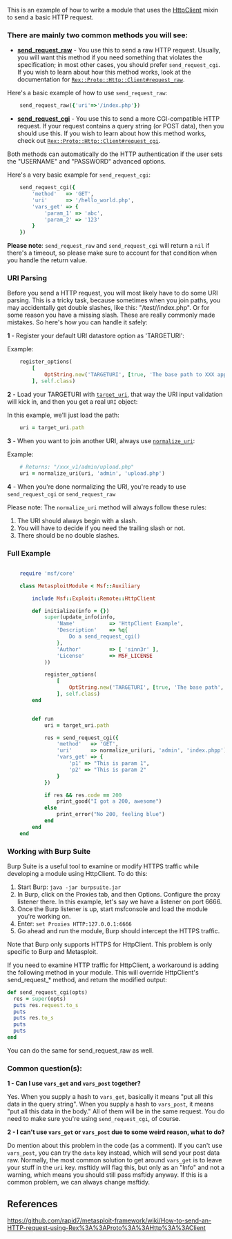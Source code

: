 This is an example of how to write a module that uses the [HttpClient](https://rapid7.github.io/metasploit-framework/api/Msf/Exploit/Remote/HttpClient.html) mixin to send a basic HTTP request.

### There are mainly two common methods you will see:

* **[send_request_raw](https://rapid7.github.io/metasploit-framework/api/Msf/Exploit/Remote/HttpClient.html#send_request_raw-instance_method)** - You use this to send a raw HTTP request. Usually, you will want this method if you need something that violates the specification; in most other cases, you should prefer `send_request_cgi`.  If you wish to learn about how this method works, look at the documentation for [`Rex::Proto::Http::Client#request_raw`](https://rapid7.github.io/metasploit-framework/api/Rex/Proto/Http/Client.html#request_raw-instance_method).
 
Here's a basic example of how to use `send_request_raw`:

```ruby
	send_request_raw({'uri'=>'/index.php'})
```

* **[send_request_cgi](https://rapid7.github.io/metasploit-framework/api/Msf/Exploit/Remote/HttpClient.html#send_request_cgi-instance_method)** - You use this to send a more CGI-compatible HTTP request. If your request contains a query string (or POST data), then you should use this.  If you wish to learn about how this method works, check out [`Rex::Proto::Http::Client#request_cgi`](https://rapid7.github.io/metasploit-framework/api/Rex/Proto/Http/Client.html#request_cgi-instance_method).

Both methods can automatically do the HTTP authentication if the user sets the "USERNAME" and "PASSWORD" advanced options.

Here's a very basic example for `send_request_cgi`:

```ruby
	send_request_cgi({
		'method'   => 'GET',
		'uri'      => '/hello_world.php',
		'vars_get' => {
			'param_1' => 'abc',
			'param_2' => '123'
		}
	})
```

**Please note**: `send_request_raw` and `send_request_cgi` will return a `nil` if there's a timeout, so please make sure to account for that condition when you handle the return value.

### URI Parsing

Before you send a HTTP request, you will most likely have to do some URI parsing.  This is a tricky task, because sometimes when you join paths, you may accidentally get double slashes, like this: "/test//index.php".  Or for some reason you have a missing slash.  These are really commonly made mistakes.  So here's how you can handle it safely:

**1** - Register your default URI datastore option as 'TARGETURI':

Example:

```ruby
	register_options(
		[
			OptString.new('TARGETURI', [true, 'The base path to XXX application', '/xxx_v1/'])
		], self.class)
```

**2** - Load your TARGETURI with [`target_uri`](https://rapid7.github.io/metasploit-framework/api/Msf/Exploit/Remote/HttpClient.html#target_uri-instance_method), that way the URI input validation will kick in, and then you get a real `URI` object:

In this example, we'll just load the path:

```ruby
	uri = target_uri.path
```

**3** - When you want to join another URI, always use [`normalize_uri`](https://rapid7.github.io/metasploit-framework/api/Msf/Exploit/Remote/HttpClient.html#normalize_uri-instance_method):

Example:

```ruby
	# Returns: "/xxx_v1/admin/upload.php"
	uri = normalize_uri(uri, 'admin', 'upload.php')
```

**4** - When you're done normalizing the URI, you're ready to use `send_request_cgi` or `send_request_raw`

Please note: The `normalize_uri` method will always follow these rules:

1. The URI should always begin with a slash.
2. You will have to decide if you need the trailing slash or not.
3. There should be no double slashes.

### Full Example

```ruby

	require 'msf/core'

	class MetasploitModule < Msf::Auxiliary

		include Msf::Exploit::Remote::HttpClient

		def initialize(info = {})
			super(update_info(info,
				'Name'           => 'HttpClient Example',
				'Description'    => %q{
					Do a send_request_cgi()
				},
				'Author'         => [ 'sinn3r' ],
				'License'        => MSF_LICENSE
			))

			register_options(
				[
					OptString.new('TARGETURI', [true, 'The base path', '/'])
				], self.class)
		end


		def run
			uri = target_uri.path

			res = send_request_cgi({
				'method'   => 'GET',
				'uri'      => normalize_uri(uri, 'admin', 'index.phpp'),
				'vars_get' => {
					'p1' => "This is param 1",
					'p2' => "This is param 2"
				}
			})

			if res && res.code == 200
				print_good("I got a 200, awesome")
			else
				print_error("No 200, feeling blue")
			end
		end
	end
```

### Working with Burp Suite

Burp Suite is a useful tool to examine or modify HTTPS traffic while developing a module using HttpClient. To do this:

1. Start Burp: ```java -jar burpsuite.jar```
2. In Burp, click on the Proxies tab, and then Options. Configure the proxy listener there. In this example, let's say we have a listener on port 6666.
3. Once the Burp listener is up, start msfconsole and load the module you're working on.
4. Enter: ```set Proxies HTTP:127.0.0.1:6666```
5. Go ahead and run the module, Burp should intercept the HTTPS traffic.

Note that Burp only supports HTTPS for HttpClient. This problem is only specific to Burp and Metasploit.

If you need to examine HTTP traffic for HttpClient, a workaround is adding the following method in your module. This will override HttpClient's send_request_* method, and return the modified output:

```ruby
def send_request_cgi(opts)
  res = super(opts)
  puts res.request.to_s
  puts
  puts res.to_s
  puts
  puts
end
```

You can do the same for send_request_raw as well.

### Common question(s):

**1 - Can I use ```vars_get``` and ```vars_post``` together?**

Yes. When you supply a hash to ```vars_get```, basically it means "put all this data in the query string". When you supply a hash to ```vars_post```, it means "put all this data in the body." All of them will be in the same request. You do need to make sure you're using ```send_request_cgi```, of course.

**2 - I can't use ```vars_get``` or ```vars_post``` due to some weird reason, what to do?**

Do mention about this problem in the code (as a comment). If you can't use ```vars_post```, you can try the ```data``` key instead, which will send your post data raw. Normally, the most common solution to get around ```vars_get``` is to leave your stuff in the ```uri``` key. msftidy will flag this, but only as an "Info" and not a warning, which means you should still pass msftidy anyway. If this is a common problem, we can always change msftidy.

## References

https://github.com/rapid7/metasploit-framework/wiki/How-to-send-an-HTTP-request-using-Rex%3A%3AProto%3A%3AHttp%3A%3AClient